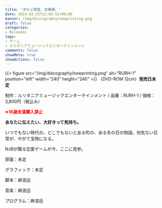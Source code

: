```yaml
---
title: '浮かぶ雪雲、恋模様。'
date: 2024-03-25T12:05:51+09:00
banner: /img/discography/nowprinting.png
draft: false
categories:
- Releases
tags:
- ゲーム
- ルリタニアミュージックエンターテインメント
comments: false
showMeta: true
showActions: false
---
```


{{< figure src="/img/discography/nowprinting.png" alt="RURH-1" position="left" width="240" height="240" >}}
（DVD-ROM 12cm）**発売日未定**

制作：ルリタニアミュージックエンターテインメント / 品番：RURH-1 / 価格：3,800円（税込み）

<b><font color=#ff0000>※18歳未満購入禁止</font></b>

<b>あなたに伝えたい、大好きって気持ち。</b>

いつでもない時代の、どこでもないとある町の、ある冬の日の物語。何気ない日常が、やがて宝物になる。

NJBが贈る恋愛ゲームが今、ここに見参。

原画：未定

グラフィック：未定

脚本：麻浪迅

音楽：麻浪迅

プログラム：麻浪迅
